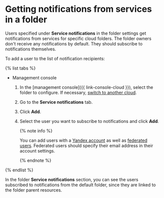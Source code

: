 # Getting notifications from services in a folder

Users specified under **Service notifications** in the folder settings get notifications from services for specific cloud folders. The folder owners don't receive any notifications by default. They should subscribe to notifications themselves.

To add a user to the list of notification recipients:

{% list tabs %}

- Management console

   1. In the [management console]({{ link-console-cloud }}), select the folder to configure. If necessary, [switch to another cloud](../cloud/switch-cloud.md).
   1. Go to the **Service notifications** tab.
   1. Click **Add**.
   1. Select the user you want to subscribe to notifications and click **Add**.

      {% note info %}

      You can add users with a [Yandex account](../../../iam/concepts/index.md#passport) as well as [federated users](../../../iam/concepts/index.md#saml-federation). Federated users should specify their email address in their account settings.

      {% endnote %}

{% endlist %}

In the folder **Service notifications** section, you can see the users subscribed to notifications from the default folder, since they are linked to the folder parent resources.
